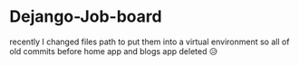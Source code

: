 # Dejango-Job-board
recently I changed files path to put them into a virtual environment so all of old commits before home app and blogs app deleted 😥
